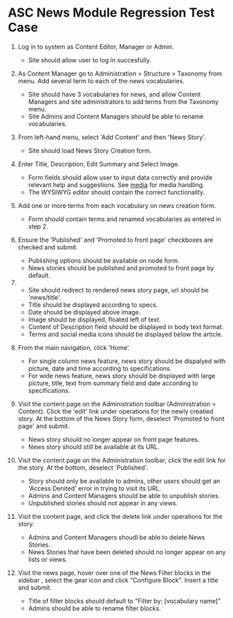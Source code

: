 ASC News Module Regression Test Case
====================================

1.  Log in to system as Content Editor, Manager or Admin.
    +   Site should allow user to log in succesfully.

2.  As Content Manager go to Administration > Structure > Taxonomy from menu.
    Add several term to each of the news vocabularies.
    +   Site should have 3 vocabularies for news, and allow Content Managers
    and site administrators to add terms from the Taxonomy menu.
    +   Site Admins and Content Managers should be able to rename vocabularies.

3.  From left-hand menu, select 'Add Content' and then 'News Story'.
    +   Site should load News Story Creation form.

4.  Enter Title, Description, Edit Summary and Select Image.
    +   Form fields should allow user to input data correctly and provide relevant
    help and suggestions. See [media](asc_media.md) for media handling.
    +    The WYSIWYG editor should contain the correct functionality.

5.  Add one or more terms from each vocabulary on news creation form.
    +   Form should contain terms and renamed vocabularies as entered in step 2.

6.  Ensure the 'Published' and 'Promoted to front page' checkboxes are checked
        and submit.
    +   Publishing options should be available on node form.
    +   News stories should be published and promoted to front page by default.

7.  +  Site should redirect to rendered news story page, url should be
        'news/title'.
    +   Title should be displayed according to specs.
    +   Date should be displayed above image.
    +   Image should be displayed, floated left of text.
    +   Content of Description field should be displayed in body text format.
    +   Terms and social media icons should be displayed below the article.

8.  From the main navigation, click 'Home'.
    +   For single column news feature, news story should be dispalyed with
        picture, date and time according to specifications.
    +   For wide news feature, news story should be displayed with large picture,
        title, text from summary field and date according to specifications.

9.  Visit the content page on the Administration toolbar
        (Administration > Content). Click the 'edit' link under operations for
        the newly creatied story. At the bottom of the News Story form,
        deselect 'Promoted to front page' and submit.
    +   News story should no longer appear on front page features.
    +   News story should still be available at its URL.

10. Visit the content page on the Administration toolbar, click the edit link
    for the story. At the bottom, deselect 'Published'.
    +   Story should only be available to admins, other users should get an
       'Access Denited' error in trying to visit its URL.
    +   Admins and Content Managers should be able to unpublish stories.
    +   Unpublished stories should not appear in any views.

11. Visit the content page, and click the delete link under operations for the
    story.
    +   Admins and Content Managers shoudl be able to delete News Stories.
    +   News Stories that have been deleted should no longer appear on any lists
      or views.

12. Visit the news page, hover over one of the News Filter blocks in the sidebar
    , select the gear icon and click "Configure Block". Insert a title and submit.
    +   Title of filter blocks should default to "Filter by: [vocabulary name]"
    +   Admins should be able to rename filter blocks.




